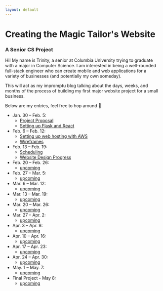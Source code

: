 ```yaml
---
layout: default
---
```


# Creating the Magic Tailor's Website

### A Senior CS Project

Hi! My name is Trinity, a senior at Columbia University trying to graduate with a major in Computer Science. I am interested in being a well-rounded full-stack engineer who can create mobile and web applications for a variety of businesses (and potentially my own someday).

This will act as my impromptu blog talking about the days, weeks, and months of the process of building my first major website project for a small business.

Below are my entries, feel free to hop around 🤎

- Jan. 30 – Feb. 5:
  - [Project Proposal](./pages/project-proposal.html)
  - [Setting up Flask and React](./pages/react-flask.html)
- Feb. 6 – Feb. 12:
  - [Setting up web hosting with AWS](./pages/aws-setup.html)
  - [Wireframes](./pages/wireframes.html)
- Feb. 13 – Feb. 19:
  - [Scheduling](./pages/week3-scheduling.html)
  - [Website Design Progress](./pages/week3-design-update.html)
- Feb. 20 – Feb. 26:
  - [upcoming](index.html)
- Feb. 27 – Mar. 5:
  - [upcoming](index.html)
- Mar. 6 – Mar. 12:
  - [upcoming](index.html)
- Mar. 13 – Mar. 19:
  - [upcoming](index.html)
- Mar. 20 – Mar. 26:
  - [upcoming](index.html)
- Mar. 27 – Apr. 2:
  - [upcoming](index.html)
- Apr. 3 – Apr. 9:
  - [upcoming](index.html)
- Apr. 10 – Apr. 16:
  - [upcoming](index.html)
- Apr. 17 – Apr. 23:
  - [upcoming](index.html)
- Apr. 24 – Apr. 30:
  - [upcoming](index.html)
- May. 1 – May. 7:
  - [upcoming](index.html)
- Final Project - May 8:
  - [upcoming](index.html)
